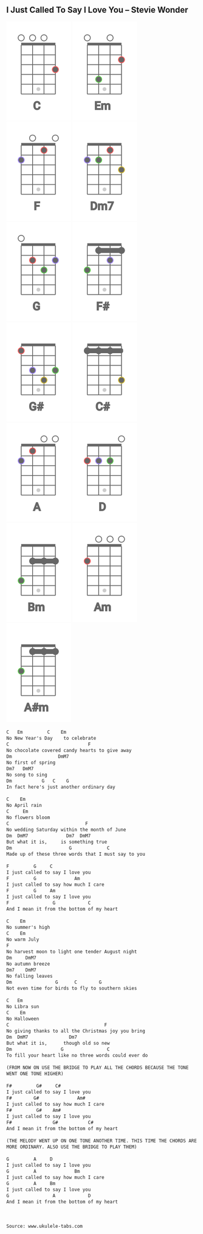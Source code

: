 ## I Just Called To Say I Love You – Stevie Wonder

![C][] ![Em][] ![F][] ![Dm7][] ![G][] ![F#][] ![G#][] ![C#][] ![A][] ![D][] ![Bm][] ![Am][] ![A#m][]

```
C   Em         C    Em
No New Year's Day    to celebrate
C                             F
No chocolate covered candy hearts to give away
Dm                 DmM7
No first of spring
Dm7   DmM7
No song to sing
Dm           G   C    G
In fact here's just another ordinary day

C    Em
No April rain
C     Em
No flowers bloom
C                            F
No wedding Saturday within the month of June
Dm  DmM7              Dm7  DmM7
But what it is,     is something true
Dm                     G             C
Made up of these three words that I must say to you

F         G     C
I just called to say I love you
F         G              Am
I just called to say how much I care
F         G     Am
I just called to say I love you
F                G            C
And I mean it from the bottom of my heart

C    Em
No summer's high
C    Em
No warm July
F
No harvest moon to light one tender August night
Dm     DmM7
No autumn breeze
Dm7    DmM7
No falling leaves
Dm                G      C        G
Not even time for birds to fly to southern skies

C   Em
No Libra sun
C    Em
No Halloween
C                                   F
No giving thanks to all the Christmas joy you bring
Dm  DmM7               Dm7
But what it is,      though old so new
Dm                  G                C
To fill your heart like no three words could ever do

(FROM NOW ON USE THE BRIDGE TO PLAY ALL THE CHORDS BECAUSE THE TONE WENT ONE TONE HIGHER)

F#         G#     C#
I just called to say I love you
F#        G#              Am#
I just called to say how much I care
F#         G#    Am#
I just called to say I love you
F#               G#           C#
And I mean it from the bottom of my heart

(THE MELODY WENT UP ON ONE TONE ANOTHER TIME. THIS TIME THE CHORDS ARE MORE ORDINARY. ALSO USE THE BRIDGE TO PLAY THEM)

G         A     D
I just called to say I love you
G         A              Bm
I just called to say how much I care
G         A     Bm
I just called to say I love you
G                A            D
And I mean it from the bottom of my heart



Source: www.ukulele-tabs.com
```


[C]: https://raw.githubusercontent.com/Capevace/ukulele-chords/main/svgs/C.svg
[Em]: https://raw.githubusercontent.com/Capevace/ukulele-chords/main/svgs/Em.svg
[F]: https://raw.githubusercontent.com/Capevace/ukulele-chords/main/svgs/F.svg
[Dm]: https://raw.githubusercontent.com/Capevace/ukulele-chords/main/svgs/Dm.svg
[Dm7]: https://raw.githubusercontent.com/Capevace/ukulele-chords/main/svgs/Dm7.svg
[G]: https://raw.githubusercontent.com/Capevace/ukulele-chords/main/svgs/G.svg
[F#]: https://raw.githubusercontent.com/Capevace/ukulele-chords/main/svgs/F%23.svg
[G#]: https://raw.githubusercontent.com/Capevace/ukulele-chords/main/svgs/G%23.svg
[C#]: https://raw.githubusercontent.com/Capevace/ukulele-chords/main/svgs/C%23.svg
[A]: https://raw.githubusercontent.com/Capevace/ukulele-chords/main/svgs/A.svg
[D]: https://raw.githubusercontent.com/Capevace/ukulele-chords/main/svgs/D.svg
[Bm]: https://raw.githubusercontent.com/Capevace/ukulele-chords/main/svgs/Bm.svg
[Am]: https://raw.githubusercontent.com/Capevace/ukulele-chords/main/svgs/Am.svg
[A#m]: https://raw.githubusercontent.com/Capevace/ukulele-chords/main/svgs/A%23m.svg